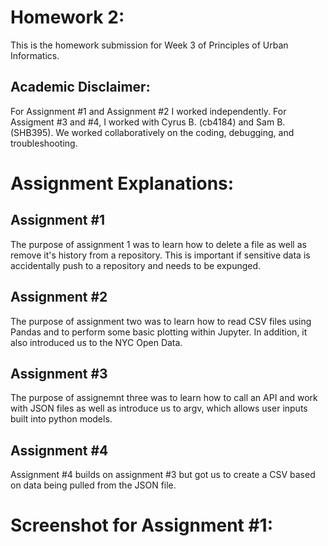 
# Homework 2:

This is the homework submission for Week 3 of Principles of Urban Informatics.

## Academic Disclaimer:

For Assignment #1 and Assignment #2 I worked independently.
For Assigment #3 and #4, I worked with Cyrus B. (cb4184) and Sam B. (SHB395). We worked collaboratively on the coding, debugging, and troubleshooting.

# Assignment Explanations:

## Assignment #1

The purpose of assignment 1 was to learn how to delete a file as well as remove it's history from a repository. This is important if sensitive data is accidentally push to a repository and needs to be expunged.

## Assignment #2

The purpose of assignment two was to learn how to read CSV files using Pandas and to perform some basic plotting within Jupyter. In addition, it also introduced us to the NYC Open Data.

## Assignment #3

The purpose of assignemnt three was to learn how to call an API and work with JSON files as well as introduce us to argv, which allows user inputs built into python models. 

## Assignment #4

Assignment #4 builds on assignment #3 but got us to create a CSV based on data being pulled from the JSON file.

# Screenshot for Assignment #1:

